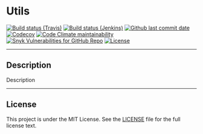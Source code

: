 # Utils

[![Build status (Travis)](https://img.shields.io/travis/com/ursinn/utils/develop?label=Travis&logo=travis)](https://travis-ci.com/ursinn/utils)
[![Build status (Jenkins)](https://img.shields.io/jenkins/build?jobUrl=https%3A%2F%2Fci.ursinn.dev%2Fjob%2Fursinn%2Fjob%2Futils%2Fjob%2Fdevelop%2F&label=Jenkins&logo=jenkins)](https://ci.ursinn.dev/job/ursinn/job/utils)
[![Github last commit date](https://img.shields.io/github/last-commit/ursinn/utils?label=Updated&logo=github)](https://github.com/ursinn/utils/commits)
[![Codecov](https://img.shields.io/codecov/c/gh/ursinn/utils?label=Coverage&logo=codecov)](https://app.codecov.io/gh/ursinn/utils)
[![Code Climate maintainability](https://img.shields.io/codeclimate/maintainability/ursinn/utils?label=Maintainability)](https://codeclimate.com/github/ursinn/utils)
[![Snyk Vulnerabilities for GitHub Repo](https://img.shields.io/snyk/vulnerabilities/github/ursinn/utils?label=Vulnerabilities)](https://snyk.io/test/github/ursinn/utils)
[![License](https://img.shields.io/github/license/ursinn/utils?label=License)](https://github.com/ursinn/utils/blob/main/LICENSE)

---

## Description

Description

---

## License

This project is under the MIT License. See the [LICENSE](https://github.com/ursinn/utils/blob/main/LICENSE) file for the
full license text.
